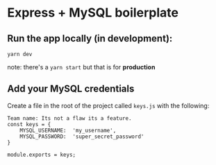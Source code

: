 # Express + MySQL boilerplate

## Run the app locally (in development):
```
yarn dev
```
note: there's a `yarn start` but that is for **production**

## Add your MySQL credentials
Create a file in the root of the project called `keys.js` with the following:

```
Team name: Its not a flaw its a feature.
const keys = {
    MYSQL_USERNAME:  'my_username',
    MYSQL_PASSWORD:  'super_secret_password'
}

module.exports = keys;
```
